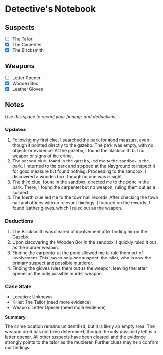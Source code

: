 # Detective's Notebook

## Suspects
- [ ] The Tailor
- [x] The Carpenter
- [x] The Blacksmith

## Weapons
- [ ] Letter Opener
- [x] Wooden Box
- [x] Leather Gloves

## Notes
*Use this space to record your findings and deductions...*

### Updates
1. Following my first clue, I searched the park for good measure, even though it pointed directly to the gazebo. The park was empty, with no objects or evidence. At the gazebo, I found the blacksmith but no weapon or signs of the crime.
2. The second clue, found in the gazebo, led me to the sandbox in the park. I returned to the park and stopped at the playground to inspect it for good measure but found nothing. Proceeding to the sandbox, I discovered a wooden box, though no one was in sight.
3. The third clue, found in the sandbox, directed me to the pond in the park. There, I found the carpenter but no weapon, ruling them out as a suspect.
4. The fourth clue led me to the town hall records. After checking the town hall and offices with no relevant findings, I focused on the records. I found leather gloves, which I ruled out as the weapon.

### Deductions
1. The Blacksmith was cleared of involvement after finding him in the Gazebo.
2. Upon discovering the Wooden Box in the sandbox, I quickly ruled it out as the murder weapon.
3. Finding the carpenter at the pond allowed me to rule them out of involvement. This leaves only one suspect: the tailor, who is now the primary suspect and possible murderer.
4. Finding the gloves rules them out as the weapon, leaving the letter opener as the only possible murder weapon.

### Case State
- Location: Unknown
- Killer: The Tailor (need more evidence)
- Weapon: Letter Opener (need more evidence)

**Summary**

The crime location remains unidentified, but it is likely an empty area. The weapon used has not been determined, though the only possibility left is a letter opener. All other suspects have been cleared, and the evidence strongly points to the tailor as the murderer. Further clues may help confirm our findings.

